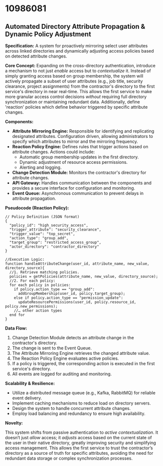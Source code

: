 # 10986081

## Automated Directory Attribute Propagation & Dynamic Policy Adjustment

**Specification:** A system for proactively mirroring select user attributes across linked directories and dynamically adjusting access policies based on detected attribute changes.

**Core Concept:** Expanding on the cross-directory authentication, introduce a mechanism to not just *enable* access but to *contextualize* it. Instead of simply granting access based on group membership, the system will actively propagate a subset of user attributes (e.g., job title, security clearance, project assignments) from the contractor's directory to the first service's directory in near real-time.  This allows the first service to make more granular access control decisions *without* requiring full directory synchronization or maintaining redundant data. Additionally, define 'reaction' policies which define behavior triggered by specific attribute changes.

**Components:**

*   **Attribute Mirroring Engine:**  Responsible for identifying and replicating designated attributes. Configuration driven, allowing administrators to specify which attributes to mirror and the mirroring frequency.
*   **Reaction Policy Engine:** Defines rules that trigger actions based on attribute changes. Actions could include:
    *   Automatic group membership updates in the first directory.
    *   Dynamic adjustment of resource access permissions.
    *   Alerting and logging.
*   **Change Detection Module:** Monitors the contractor's directory for attribute changes.
*   **API Gateway:** Handles communication between the components and provides a secure interface for configuration and monitoring.
*   **Event Queue:**  Asynchronous communication to prevent delays in attribute propagation.

**Pseudocode (Reaction Policy):**

```
// Policy Definition (JSON format)
{
  "policy_id": "high_security_access",
  "trigger_attribute": "security_clearance",
  "trigger_value": "top_secret",
  "action_type": "group_add",
  "target_group": "restricted_access_group",
  "actor_directory": "contractor_directory"
}

//Execution Logic:
function handleAttributeChange(user_id, attribute_name, new_value, directory_source){
  //1. Retrieve matching policies.
  policies = getPolicies(attribute_name, new_value, directory_source);
  //2. For each policy:
  for each policy in policies:
    if policy.action_type == "group_add":
      addGroupMembership(user_id, policy.target_group);
    else if policy.action_type == "permission_update":
      updateResourcePermissions(user_id, policy.resource_id, policy.new_permissions);
    //… other action types
  end for
}
```

**Data Flow:**

1.  Change Detection Module detects an attribute change in the contractor's directory.
2.  The change is sent to the Event Queue.
3.  The Attribute Mirroring Engine retrieves the changed attribute value.
4.  The Reaction Policy Engine evaluates active policies.
5.  If a policy is triggered, the corresponding action is executed in the first service's directory.
6.  All events are logged for auditing and monitoring.

**Scalability & Resilience:**

*   Utilize a distributed message queue (e.g., Kafka, RabbitMQ) for reliable event delivery.
*   Implement caching mechanisms to reduce load on directory servers.
*   Design the system to handle concurrent attribute changes.
*   Employ load balancing and redundancy to ensure high availability.

**Novelty:**

This system shifts from passive authentication to *active contextualization*.  It doesn’t just *allow* access; it *adjusts* access based on the current state of the user in their native directory, greatly improving security and simplifying access management.  This allows the first service to trust the contractor’s directory as a source of truth for specific attributes, avoiding the need for redundant data storage or complex synchronization processes.